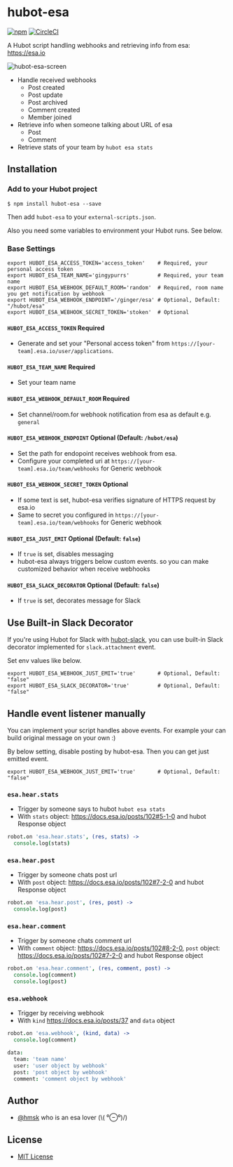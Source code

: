 # hubot-esa

[![npm](http://img.shields.io/npm/v/hubot-esa.svg)](https://www.npmjs.com/package/hubot-esa)
[![CircleCI](https://img.shields.io/circleci/project/hmsk/hubot-esa.svg)](https://circleci.com/gh/hmsk/hubot-esa)

A Hubot script handling webhooks and retrieving info from esa: https://esa.io

![hubot-esa-screen ](https://cloud.githubusercontent.com/assets/85887/16569333/2517c0e4-41ea-11e6-9cb8-b436ec1625df.gif)

- Handle received webhooks
  - Post created
  - Post update
  - Post archived
  - Comment created
  - Member joined
- Retrieve info when someone talking about URL of esa
  - Post
  - Comment
- Retrieve stats of your team by `hubot esa stats`

## Installation

### Add to your Hubot project

```
$ npm install hubot-esa --save
```

Then add `hubot-esa` to your `external-scripts.json`.

Also you need some variables to environment your Hubot runs. See below.

### Base Settings

```
export HUBOT_ESA_ACCESS_TOKEN='access_token'    # Required, your personal access token
export HUBOT_ESA_TEAM_NAME='gingypurrs'         # Required, your team name
export HUBOT_ESA_WEBHOOK_DEFAULT_ROOM='random'  # Required, room name you get notification by webhook
export HUBOT_ESA_WEBHOOK_ENDPOINT='/ginger/esa' # Optional, Default: "/hubot/esa"
export HUBOT_ESA_WEBHOOK_SECRET_TOKEN='stoken'  # Optional
```

#### `HUBOT_ESA_ACCESS_TOKEN` Required

- Generate and set your "Personal access token" from `https://[your-team].esa.io/user/applications`.

#### `HUBOT_ESA_TEAM_NAME` Required

- Set your team name

#### `HUBOT_ESA_WEBHOOK_DEFAULT_ROOM` Required

- Set channel/room.for webhook notification from esa as default e.g. `general`

#### `HUBOT_ESA_WEBHOOK_ENDPOINT` Optional (Default: `/hubot/esa`)

- Set the path for endopoint receives webhook from esa.
- Configure your completed uri at `https://[your-team].esa.io/team/webhooks` for Generic webhook

#### `HUBOT_ESA_WEBHOOK_SECRET_TOKEN` Optional

- If some text is set, hubot-esa verifies signature of HTTPS request by esa.io
- Same to secret you configured in `https://[your-team].esa.io/team/webhooks` for Generic webhook

#### `HUBOT_ESA_JUST_EMIT` Optional (Default: `false`)

- If `true` is set, disables messaging
- hubot-esa always triggers below custom events. so you can make customized behavior when receive webhooks

#### `HUBOT_ESA_SLACK_DECORATOR` Optional (Default: `false`)

- If `true` is set, decorates message for Slack

## Use Built-in Slack Decorator

If you're using Hubot for Slack with [hubot-slack](https://www.npmjs.com/package/hubot-slack), you can use built-in Slack decorator implemented for `slack.attachment` event.

Set env values like below.

```
export HUBOT_ESA_WEBHOOK_JUST_EMIT='true'       # Optional, Default: "false"
export HUBOT_ESA_SLACK_DECORATOR='true'         # Optional, Default: "false"
```

## Handle event listener manually

You can implement your script handles above events. For example your can build original message on your own :)

By below setting, disable posting by hubot-esa. Then you can get just emitted event.

```
export HUBOT_ESA_WEBHOOK_JUST_EMIT='true'       # Optional, Default: "false"
```

### `esa.hear.stats`

- Trigger by someone says to hubot `hubot esa stats`
- With `stats` object: https://docs.esa.io/posts/102#5-1-0 and hubot Response object

```coffeescript
robot.on 'esa.hear.stats', (res, stats) ->
  console.log(stats)
```

### `esa.hear.post`

- Trigger by someone chats post url
- With `post` object: https://docs.esa.io/posts/102#7-2-0 and hubot Response object

```coffeescript
robot.on 'esa.hear.post', (res, post) ->
  console.log(post)
```

### `esa.hear.comment`

- Trigger by someone chats comment url
- With `comment` object: https://docs.esa.io/posts/102#8-2-0, `post` object: https://docs.esa.io/posts/102#7-2-0 and hubot Response object

```coffeescript
robot.on 'esa.hear.comment', (res, comment, post) ->
  console.log(comment)
  console.log(post)
```

### `esa.webhook`

- Trigger by receiving webhook
- With `kind` https://docs.esa.io/posts/37 and `data` object

```coffeescript
robot.on 'esa.webhook', (kind, data) ->
  console.log(comment)
```

```coffeescript
data:
  team: 'team name'
  user: 'user object by webhook'
  post: 'post object by webhook'
  comment: 'comment object by webhook'
```

## Author

- [@hmsk](http://hmsk.me) who is an esa lover (\\( ⁰⊖⁰)/)

## License

- [MIT License](https://github.com/hmsk/hubot-esa/blob/master/LICENSE)
